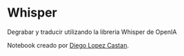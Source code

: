 # Whisper
Degrabar y traducir utilizando la libreria Whisper de OpenIA


Notebook creado por [Diego Lopez Castan](https://www.diegolopezcastan.com/).